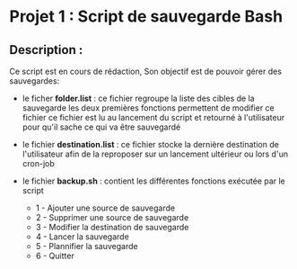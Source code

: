 # Projet 1 : Script de sauvegarde Bash

## Description :
Ce script est en cours de rédaction,
Son objectif est de pouvoir gérer des sauvegardes:
- le ficher **folder.list** :
    ce fichier regroupe la liste des cibles de la sauvegarde
    les deux premières fonctions permettent de modifier ce fichier
    ce fichier est lu au lancement du script et retourné à l'utilisateur pour qu'il sache ce qui va être sauvegardé
      
- le fichier **destination.list** :
    ce fichier stocke la dernière destination de l'utilisateur
    afin de la reproposer sur un lancement ultérieur ou lors d'un cron-job
       
- le fichier **backup.sh** :
    contient les différentes fonctions exécutée par le script
    - 1 - Ajouter une source de sauvegarde
    - 2 - Supprimer une source de sauvegarde
    - 3 - Modifier la destination de sauvegarde
    - 4 - Lancer la sauvegarde 
    - 5 - Plannifier la sauvegarde
    - 6 - Quitter
